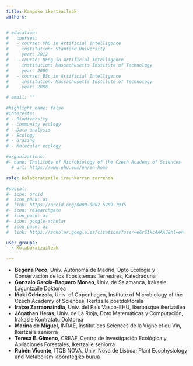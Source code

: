 ```yaml
---
title: Kanpoko ikertzaileak
authors:


# education:
#   courses:
#   - course: PhD in Artificial Intelligence
#     institution: Stanford University
#     year: 2012
#   - course: MEng in Artificial Intelligence
#     institution: Massachusetts Institute of Technology
#     year: 2009
#   - course: BSc in Artificial Intelligence
#     institution: Massachusetts Institute of Technology
#     year: 2008

# email: ""

#highlight_name: false
#interests:
# - Biodiversity
# - Community ecology
# - Data analysis
# - Ecology
# - Grazing
# - Molecular ecology

#organizations:
#- name: Institute of Microbiology of the Czech Academy of Sciences
  # url: https://www.ehu.eus/en/en-home

role: Kolaboratzaile iraunkorren zerrenda

#social:
#- icon: orcid
#  icon_pack: ai
#  link: https://orcid.org/0000-0002-5289-7935
#- icon: researchgate
#  icon_pack: ai
#- icon: google-scholar
#  icon_pack: ai
#  link: https://scholar.google.es/citations?user=e6rSIkcAAAAJ&hl=en

user_groups: 
  - Kolaboratzaileak

---
```


- **Begoña Peco**, Univ. Autónoma de Madrid, Dpto Ecología y Conservación de los Ecosistemas Terrestres, Katedraduna
- **Gonzalo García-Baquero Moneo**, Univ. de Salamanca, Irakasle Laguntzaile Doktorea
- **Iñaki Odriozola**, Univ. of Copenhagen, Institute of Microbiology of the Czech Academy of Sciences, Ikertzaile postdoktorala
- **Iratxe Zarraonaindia**, Univ. del País Vasco-EHU, Ikerbasque ikertzailea
- **Jónathan Heras**, Univ. de La Rioja, Dpto Matemáticas y Computación, Irakasle Kontratatu Doktorea
- **Marina de Miguel**, INRAE, Institut des Sciences de la Vigne et du Vin, Ikertzaile seniorra
- **Teresa E. Gimeno**, CREAF, Centro de Investigación Ecológica y Apliaciones Forestales, Ikertzaile seniorra
- **Rubén Vicente**, ITQB NOVA, Univ. Nova de Lisboa; Plant Ecophysiology and Metabolism laborategiko burua
